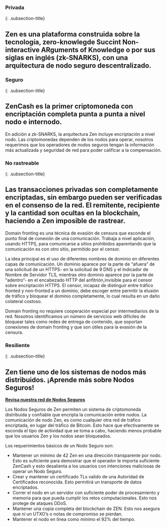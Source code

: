 ### Privada
{: .subsection-title}
## Zen es una plataforma construida sobre la tecnología, zero-knowlegde Succint Non-interactive ARguments of Knowledge o por sus siglas en inglés (zk-SNARKS), con una arquitectura de nodo seguro descentralizado.

### Seguro
{: .subsection-title}
## ZenCash es la primer criptomoneda con encriptación completa punta a punta a nivel nodo e internodo.
En adición a zk-SNARKS, la arquitectura Zen incluye encriptación a nivel nodo. Las criptomonedas dependen de los nodos para operar, nosotros requerimos que los operadores de nodos seguros tengan la información más actualizada y seguridad de red para poder calificar a la compensación.

### No rastreable
{: .subsection-title}
## Las transacciones privadas son completamente encriptadas, sin embargo pueden ser verificadas en el consenso de la red. El remitente, recipiente y la cantidad son ocultas en la blockchain, haciendo a Zen imposible de rastrear.

Domain fronting es una técnica de evasión de censura que esconde el punto final de conexión de una comunicación. Trabaja a nivel aplicación, usando HTTPS, para comunicarse a sitios prohibidos aparentando que la comunicación es con otro sitio, permitido por el censor.

La idea principal es el uso de diferentes nombres de dominio en diferentes capas de comunicación. Un dominio aparece por la parte de “afuera” de una solicitud de un HTTPS- en la solicitud de 9 DNS y el Indicador de Nombre de Servidor TLS, mientras otro dominio aparece por la parte de “adentro”- en el encabezado HTTP del anfitrión,invisible para el censor sobre encriptación HTTPS. El censor, incapaz de distinguir entre tráfico fronted y non-fronted a un dominio, debe escoger entre permitir la elusión de tráfico y bloquear el dominio completamente, lo cual resulta en un daño colateral costoso.

Domain fronting no requiere cooperación especial por intermediarios de la red. Nosotros identificamos un número de servicios web difíciles de bloquear tales como redes de entrega de contenido, que soportan conexiones de domain fronting y que son útiles para la evasión de la censura.

### Resiliente
{: .subsection-title}
## Zen tiene uno de los sistemas de nodos más distribuidos. ¡Aprende más sobre Nodos Seguros!
**[Revisa nuestra red de Nodos Seguros](https://securenodes.na.zensystem.io/)**

Los Nodos Seguros de Zen permiten un sistema de criptomoneda distribuida y confiable que encripta la comunicación entre nodos. La comunicación de nodo Zen, es como cualquier otra red de tráfico encriptada, en lugar del tráfico de Bitcoin. Esto hace que efectivamente se esconda el tipo de actividad que se toma a cabo, haciendo menos probable que los usuarios Zen y los nodos sean bloqueados.

Los requerimientos básicos de un Nodo Seguro son:
* Mantener un mínimo de 42 Zen en una dirección transparente por nodo. Esto es suficiente para demostrar que el operador le importa suficiente ZenCash y esto desalienta a los usuarios con intenciones maliciosas de operar un Nodo Seguro.
* Crear y mantener un certificado TLs valido de una Autoridad de Certificados reconocida. Esto permitirá un transporte de datos encriptados.
* Correr el nodo en un servidor con suficiente poder de procesamiento y memoria para que pueda cumplir los retos computacionales. Esto nos protege de ataques DDoS.
* Mantener una copia completa del blockchain de ZEN. Esto nos asegura que ni un UTXO’s o notas de compromiso se pierdan.
* Mantener el nodo en línea como mínimo el 92% del tiempo.
